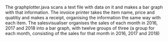 The graphplotter.java scans a text file with data on it and makes a bar graph with that information.
The invoice printer takes the item name, price and quatitiy and makes a receipt, organising the information the same way with each item.
The salesvisualiser organises the sales of each month in 2016, 2017 and 2018 into a bar graph, with twelve groups of three (a group for each month, consisting of the sales for that month in 2016, 2017 and 2018)

